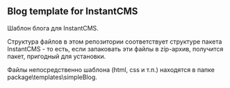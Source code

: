 Blog template for InstantCMS
---------------------------------
Шаблон блога для InstantCMS.

Структура файлов в этом репозитории соответствует структуре пакета InstantCMS - то есть, если запаковать эти файлы в zip-архив, получится пакет, пригодный для установки.

Файлы непосредственно шаблона (html, css и т.п.) находятся в папке package\templates\simpleBlog.
